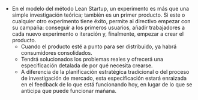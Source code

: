 - En el modelo del método Lean Startup, un experimento es más que una simple investigación teórica; también es un primer producto. Si este o cualquier otro experimento tiene éxito, permite al directivo empezar con su campaña: conseguir a los primeros usuarios, añadir trabajadores a cada nuevo experimento o iteración y, finalmente, empezar a crear el producto.
	- Cuando el producto esté a punto para ser distribuido, ya habrá consumidores consolidados.
	- Tendrá solucionados los problemas reales y ofrecerá una especificación detalada de por qué necesita crearse.
	- A diferencia de la planificación estratégica tradicional o del proceso de investigación de mercado, esta especificación estará enraizada en el feedback de lo que está funcionando hoy, en lugar de lo que se anticipa que puede funcionar mañana.